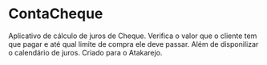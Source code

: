 # ContaCheque
Aplicativo de cálculo de juros de Cheque. Verifica o valor que o cliente tem que pagar e até qual limite de compra ele deve passar. Além de disponilizar o calendário de juros. Criado para o Atakarejo.
